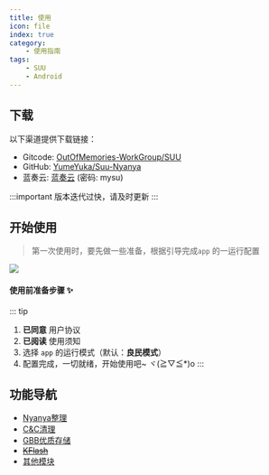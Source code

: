 ```yaml
---
title: 使用
icon: file
index: true
category:
    - 使用指南
tags:
    - SUU
    - Android
---  
```

## 下载

以下渠道提供下载链接：  
* Gitcode: [OutOfMemories-WorkGroup/SUU](https://github.com/OutOfMemories-WorkGroup/SUU)  
* GitHub: [YumeYuka/Suu-Nyanya](https://github.com/YumeYuka/Suu-Nyanya/releases)  
* 蓝奏云: [蓝奏云](https://ling-yi2333.lanzouw.com/b00176w8ef) (密码: mysu)

:::important
版本迭代过快，请及时更新
:::

##  开始使用

> 第一次使用时，要先做一些准备，根据引导完成`app` 的一运行配置  

![](https://raw.gitcode.com/YumeYuka/pic/raw/main/20250501212637327.jpg)

#### 使用前准备步骤 ✨

::: tip
1. **已同意** 用户协议  
2. **已阅读** 使用须知  
3. 选择 `app` 的运行模式（默认：**良民模式**）  
4. 配置完成，一切就绪，开始使用吧~ ヾ(≧▽≦*)o
:::

## 功能导航 
* [Nyanya整理](../customize/Nyanya.md)
* [C&C清理](../customize/C&C.md)
* [GBB优质存储](../customize/GBB.md)
* ~~[KFlash](../customize/KFlash.md)~~
* [其他模块](../customize/Other.md)